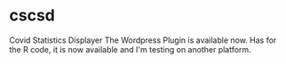 # cscsd
Covid Statistics Displayer
The Wordpress Plugin is available now. Has for the R code, it is now available and I'm testing on another platform.
